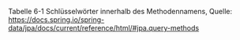Tabelle 6-1 Schlüsselwörter innerhalb des Methodennamens, Quelle:
https://docs.spring.io/spring-data/jpa/docs/current/reference/html/#jpa.query-methods

